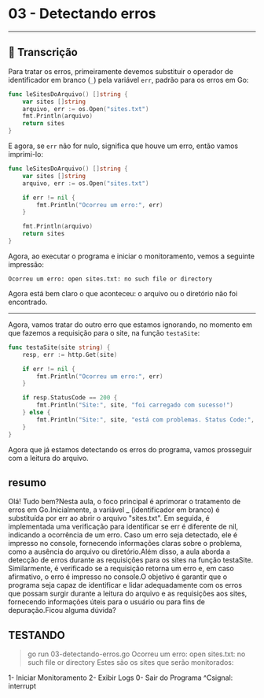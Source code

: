 # 03 - Detectando erros

---

## 📝 Transcrição

Para tratar os erros, primeiramente devemos substituir o operador de identificador em branco (`_`) pela variável `err`, padrão para os erros em Go:

```go
func leSitesDoArquivo() []string {
    var sites []string
    arquivo, err := os.Open("sites.txt")
    fmt.Println(arquivo)
    return sites
}
```

E agora, se `err` não for nulo, significa que houve um erro, então vamos imprimi-lo:

```go
func leSitesDoArquivo() []string {
    var sites []string
    arquivo, err := os.Open("sites.txt")

    if err != nil {
        fmt.Println("Ocorreu um erro:", err)
    }

    fmt.Println(arquivo)
    return sites
}
```

Agora, ao executar o programa e iniciar o monitoramento, vemos a seguinte impressão:

```
Ocorreu um erro: open sites.txt: no such file or directory
```

Agora está bem claro o que aconteceu: o arquivo ou o diretório não foi encontrado.

---

Agora, vamos tratar do outro erro que estamos ignorando, no momento em que fazemos a requisição para o site, na função `testaSite`:

```go
func testaSite(site string) {
    resp, err := http.Get(site)

    if err != nil {
        fmt.Println("Ocorreu um erro:", err)
    }

    if resp.StatusCode == 200 {
        fmt.Println("Site:", site, "foi carregado com sucesso!")
    } else {
        fmt.Println("Site:", site, "está com problemas. Status Code:", resp.StatusCode)
    }
}
```

Agora que já estamos detectando os erros do programa, vamos prosseguir com a leitura do arquivo.


## resumo
Olá! Tudo bem?Nesta aula, o foco principal é aprimorar o tratamento de erros em Go.Inicialmente, a variável _ (identificador em branco) é substituída por err ao abrir o arquivo "sites.txt". Em seguida, é implementada uma verificação para identificar se err é diferente de nil, indicando a ocorrência de um erro. Caso um erro seja detectado, ele é impresso no console, fornecendo informações claras sobre o problema, como a ausência do arquivo ou diretório.Além disso, a aula aborda a detecção de erros durante as requisições para os sites na função testaSite. Similarmente, é verificado se a requisição retorna um erro e, em caso afirmativo, o erro é impresso no console.O objetivo é garantir que o programa seja capaz de identificar e lidar adequadamente com os erros que possam surgir durante a leitura do arquivo e as requisições aos sites, fornecendo informações úteis para o usuário ou para fins de depuração.Ficou alguma dúvida?






## TESTANDO

>
> go run 03-detectando-erros.go
Ocorreu um erro: open sites.txt: no such file or directory
Estes são os sites que serão monitorados:

1- Iniciar Monitoramento
2- Exibir Logs
0- Sair do Programa
^Csignal: interrupt